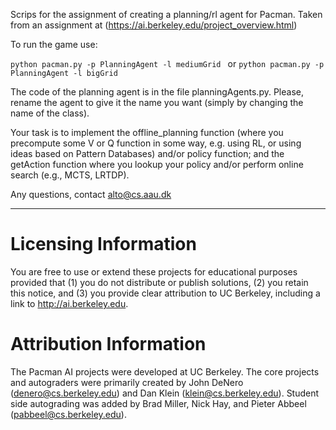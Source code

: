 Scrips for the assignment of creating a planning/rl agent for Pacman. Taken from an assignment at (https://ai.berkeley.edu/project_overview.html)

To run the game use: 

`python pacman.py -p PlanningAgent -l mediumGrid `
or
`python pacman.py -p PlanningAgent -l bigGrid`

The code of the planning agent is in the file planningAgents.py. Please, rename the agent to give it the name you want (simply by changing the name of the class).

Your task is to implement the offline_planning function (where you precompute some V or Q function in some way, e.g. using RL, or using ideas based on Pattern Databases) and/or policy function; and the getAction function where you lookup your policy and/or perform online search (e.g., MCTS, LRTDP). 

Any questions, contact alto@cs.aau.dk


-------------
# Licensing Information

You are free to use or extend these projects for educational purposes provided that (1)
you do not distribute or publish solutions, (2) you retain this notice, and (3) you
provide clear attribution to UC Berkeley, including a link to http://ai.berkeley.edu.

# Attribution Information

The Pacman AI projects were developed at UC Berkeley.  The core projects and autograders
were primarily created by John DeNero (denero@cs.berkeley.edu) and Dan Klein
(klein@cs.berkeley.edu).  Student side autograding was added by Brad Miller, Nick Hay, and
Pieter Abbeel (pabbeel@cs.berkeley.edu).
